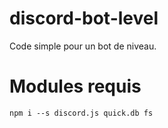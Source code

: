 # discord-bot-level
Code simple pour un bot de niveau.

# Modules requis
```
npm i --s discord.js quick.db fs
```

